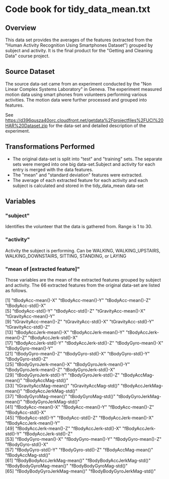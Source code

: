 # Code book for tidy_data_mean.txt

## Overview
This data set provides the averages of the features (extracted from the "Human Activity Recognition Using Smartphones Dataset") grouped by subject and activity. It is the final product for the "Getting and Cleaning Data" course project.

## Source Dataset
The source data-set came from an experiment conducted by the "Non Linear Complex Systems Laboratory" in Geneva. The experiment measured motion data using smart phones from volunteers performing various activities. The motion data were further processed and grouped into features. 

See https://d396qusza40orc.cloudfront.net/getdata%2Fprojectfiles%2FUCI%20HAR%20Dataset.zip for the data-set and detailed description of the experiment.

## Transformations Performed
* The original data-set is split into "test" and "training" sets. The separate sets were merged into one big data-set.Subject and activity for each entry is merged with the data features.
* The "mean" and "standard deviation" features were extracted.
* The average of each extracted feature for each activity and each subject is calculated and stored in the tidy_data_mean data-set

## Variables

### "subject" 
Identifies the volunteer that the data is gathered from. Range is 1 to 30.

### "activity" 
Activity the subject is performing. Can be WALKING, WALKING_UPSTAIRS, WALKING_DOWNSTAIRS, SITTING, STANDING, or LAYING

### "mean of [extracted feature]"
Those variables are the mean of the extracted features grouped by subject and activity.
The 66 extracted features from the original data-set are listed as follows.

 [1] "tBodyAcc-mean()-X"           "tBodyAcc-mean()-Y"           "tBodyAcc-mean()-Z"           "tBodyAcc-std()-X"           
 [5] "tBodyAcc-std()-Y"            "tBodyAcc-std()-Z"            "tGravityAcc-mean()-X"        "tGravityAcc-mean()-Y"       
 [9] "tGravityAcc-mean()-Z"        "tGravityAcc-std()-X"         "tGravityAcc-std()-Y"         "tGravityAcc-std()-Z"        
[13] "tBodyAccJerk-mean()-X"       "tBodyAccJerk-mean()-Y"       "tBodyAccJerk-mean()-Z"       "tBodyAccJerk-std()-X"       
[17] "tBodyAccJerk-std()-Y"        "tBodyAccJerk-std()-Z"        "tBodyGyro-mean()-X"          "tBodyGyro-mean()-Y"         
[21] "tBodyGyro-mean()-Z"          "tBodyGyro-std()-X"           "tBodyGyro-std()-Y"           "tBodyGyro-std()-Z"          
[25] "tBodyGyroJerk-mean()-X"      "tBodyGyroJerk-mean()-Y"      "tBodyGyroJerk-mean()-Z"      "tBodyGyroJerk-std()-X"      
[29] "tBodyGyroJerk-std()-Y"       "tBodyGyroJerk-std()-Z"       "tBodyAccMag-mean()"          "tBodyAccMag-std()"          
[33] "tGravityAccMag-mean()"       "tGravityAccMag-std()"        "tBodyAccJerkMag-mean()"      "tBodyAccJerkMag-std()"      
[37] "tBodyGyroMag-mean()"         "tBodyGyroMag-std()"          "tBodyGyroJerkMag-mean()"     "tBodyGyroJerkMag-std()"     
[41] "fBodyAcc-mean()-X"           "fBodyAcc-mean()-Y"           "fBodyAcc-mean()-Z"           "fBodyAcc-std()-X"           
[45] "fBodyAcc-std()-Y"            "fBodyAcc-std()-Z"            "fBodyAccJerk-mean()-X"       "fBodyAccJerk-mean()-Y"      
[49] "fBodyAccJerk-mean()-Z"       "fBodyAccJerk-std()-X"        "fBodyAccJerk-std()-Y"        "fBodyAccJerk-std()-Z"       
[53] "fBodyGyro-mean()-X"          "fBodyGyro-mean()-Y"          "fBodyGyro-mean()-Z"          "fBodyGyro-std()-X"          
[57] "fBodyGyro-std()-Y"           "fBodyGyro-std()-Z"           "fBodyAccMag-mean()"          "fBodyAccMag-std()"          
[61] "fBodyBodyAccJerkMag-mean()"  "fBodyBodyAccJerkMag-std()"   "fBodyBodyGyroMag-mean()"     "fBodyBodyGyroMag-std()"     
[65] "fBodyBodyGyroJerkMag-mean()" "fBodyBodyGyroJerkMag-std()" 

 